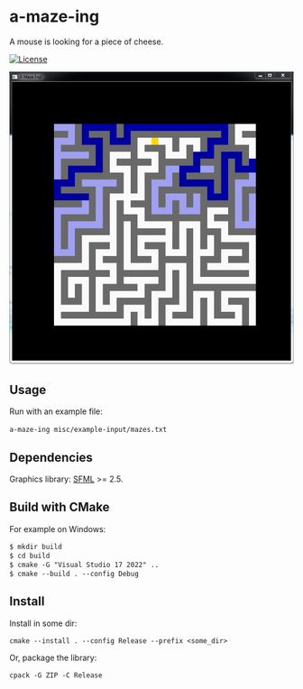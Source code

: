 a-maze-ing
============
A mouse is looking for a piece of cheese.

[![License](http://img.shields.io/:license-mit-blue.svg?style=flat-square)](./LICENSE)

![Snapshot](misc/demo/AMazeIng.jpg)

## Usage

Run with an example file:

`a-maze-ing misc/example-input/mazes.txt`

## Dependencies

Graphics library: [SFML](https://github.com/SFML/SFML) >= 2.5.

## Build with CMake

For example on Windows:

```
$ mkdir build
$ cd build
$ cmake -G "Visual Studio 17 2022" ..
$ cmake --build . --config Debug
```

## Install

Install in some dir:

```
cmake --install . --config Release --prefix <some_dir>
```

Or, package the library:

```
cpack -G ZIP -C Release
```
